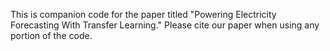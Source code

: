 This is companion code for the paper titled "Powering Electricity Forecasting With Transfer Learning." Please cite our paper when using any portion of the code.

